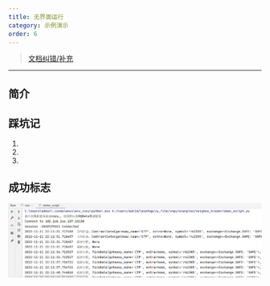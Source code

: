 ```yaml
---
title: 无界面运行
category: 示例演示
order: 6
---
```


> [文档纠错/补充](https://github.com/dumengru/docs_vnpy/tree/master/docs/_docs)

---

## 简介


## 踩坑记

1. 
2. 
3. 


## 成功标志
![](../../images/202211212217.png)